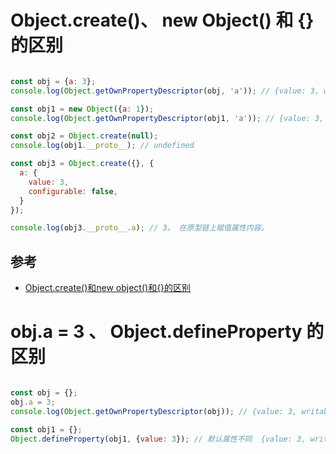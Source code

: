 # Object.create()、 new Object() 和 {} 的区别

```js

const obj = {a: 3};
console.log(Object.getOwnPropertyDescriptor(obj, 'a')); // {value: 3, writable: true, enumerable: true, configurable: true}

const obj1 = new Object({a: 1});
console.log(Object.getOwnPropertyDescriptor(obj1, 'a')); // {value: 3, writable: true, enumerable: true, configurable: true}

const obj2 = Object.create(null);
console.log(obj1.__proto__); // undefined

const obj3 = Object.create({}, {
  a: {
    value: 3,
    configurable: false,
  }
});

console.log(obj3.__proto__.a); // 3。 在原型链上赋值属性内容。

```

## 参考
* <a href="https://blog.csdn.net/qq_39207948/article/details/81204411">Object.create()和new object()和{}的区别</a>


# obj.a = 3 、 Object.defineProperty 的区别

```js

const obj = {};
obj.a = 3;
console.log(Object.getOwnPropertyDescriptor(obj)); // {value: 3, writable: true, enumerable: true, configurable: true}

const obj1 = {};
Object.defineProperty(obj1, {value: 3}); // 默认属性不同  {value: 3, writable: false, enumerable: false, configurable: false}

```
